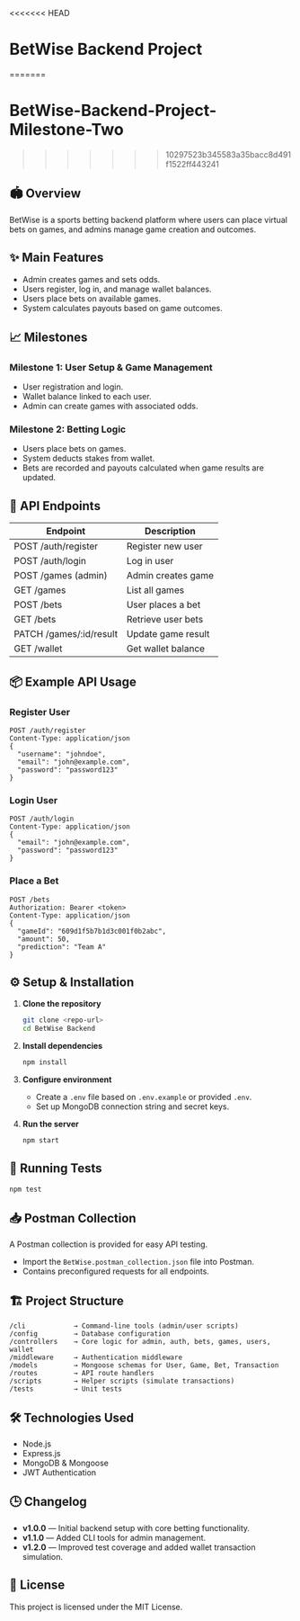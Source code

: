<<<<<<< HEAD
# BetWise Backend Project
=======
# BetWise-Backend-Project-Milestone-Two
>>>>>>> 10297523b345583a35bacc8d491f1522ff443241

## 🏟️ Overview

BetWise is a sports betting backend platform where users can place virtual bets on games, and admins manage game creation and outcomes.

## ✨ Main Features

- Admin creates games and sets odds.
- Users register, log in, and manage wallet balances.
- Users place bets on available games.
- System calculates payouts based on game outcomes.

## 📈 Milestones

### Milestone 1: User Setup & Game Management

- User registration and login.
- Wallet balance linked to each user.
- Admin can create games with associated odds.

### Milestone 2: Betting Logic

- Users place bets on games.
- System deducts stakes from wallet.
- Bets are recorded and payouts calculated when game results are updated.

## 🔌 API Endpoints

| Endpoint                 | Description        |
| ------------------------ | ------------------ |
| POST /auth/register      | Register new user  |
| POST /auth/login         | Log in user        |
| POST /games (admin)      | Admin creates game |
| GET /games               | List all games     |
| POST /bets               | User places a bet  |
| GET /bets                | Retrieve user bets |
| PATCH /games/\:id/result | Update game result |
| GET /wallet              | Get wallet balance |

## 📦 Example API Usage

### Register User

```http
POST /auth/register
Content-Type: application/json
{
  "username": "johndoe",
  "email": "john@example.com",
  "password": "password123"
}
```

### Login User

```http
POST /auth/login
Content-Type: application/json
{
  "email": "john@example.com",
  "password": "password123"
}
```

### Place a Bet

```http
POST /bets
Authorization: Bearer <token>
Content-Type: application/json
{
  "gameId": "609d1f5b7b1d3c001f0b2abc",
  "amount": 50,
  "prediction": "Team A"
}
```

## ⚙️ Setup & Installation

1. **Clone the repository**

   ```bash
   git clone <repo-url>
   cd BetWise Backend
   ```

2. **Install dependencies**

   ```bash
   npm install
   ```

3. **Configure environment**

   - Create a `.env` file based on `.env.example` or provided `.env`.
   - Set up MongoDB connection string and secret keys.

4. **Run the server**

   ```bash
   npm start
   ```

## 🧪 Running Tests

```bash
npm test
```

## 📥 Postman Collection

A Postman collection is provided for easy API testing.

- Import the `BetWise.postman_collection.json` file into Postman.
- Contains preconfigured requests for all endpoints.

## 🏗️ Project Structure

```
/cli            → Command-line tools (admin/user scripts)
/config         → Database configuration
/controllers    → Core logic for admin, auth, bets, games, users, wallet
/middleware     → Authentication middleware
/models         → Mongoose schemas for User, Game, Bet, Transaction
/routes         → API route handlers
/scripts        → Helper scripts (simulate transactions)
/tests          → Unit tests
```

## 🛠️ Technologies Used

- Node.js
- Express.js
- MongoDB & Mongoose
- JWT Authentication

## 🕒 Changelog

- **v1.0.0** — Initial backend setup with core betting functionality.
- **v1.1.0** — Added CLI tools for admin management.
- **v1.2.0** — Improved test coverage and added wallet transaction simulation.

## 📄 License

This project is licensed under the MIT License.
